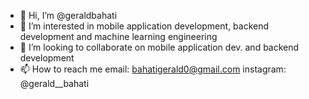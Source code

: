 - 👋 Hi, I’m @geraldbahati
- 👀 I’m interested in mobile application development, backend development and machine learning engineering
- 💞️ I’m looking to collaborate on mobile application dev. and backend development
- 📫 How to reach me email: bahatigerald0@gmail.com instagram: @gerald__bahati

<!---
geraldbahati/geraldbahati is a ✨ special ✨ repository because its `README.md` (this file) appears on your GitHub profile.
You can click the Preview link to take a look at your changes.
--->
